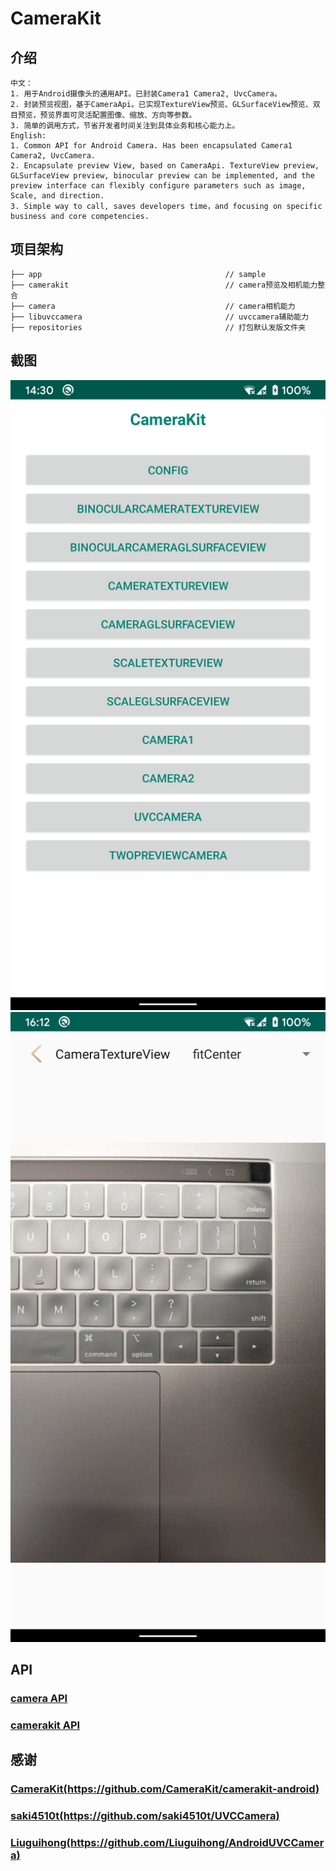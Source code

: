# CameraKit

## 介绍
    中文：
    1. 用于Android摄像头的通用API。已封装Camera1 Camera2, UvcCamera。
    2. 封装预览视图，基于CameraApi。已实现TextureView预览、GLSurfaceView预览、双目预览，预览界面可灵活配置图像、缩放、方向等参数。
    3. 简单的调用方式，节省开发者时间关注到具体业务和核心能力上。
    English:
    1. Common API for Android Camera. Has been encapsulated Camera1 Camera2, UvcCamera. 
    2. Encapsulate preview View, based on CameraApi. TextureView preview, GLSurfaceView preview, binocular preview can be implemented, and the preview interface can flexibly configure parameters such as image, Scale, and direction.
    3. Simple way to call, saves developers time，and focusing on specific business and core competencies.

## 项目架构

    ├── app                                         // sample
    ├── camerakit                                   // camera预览及相机能力整合
    ├── camera                                      // camera相机能力
    ├── libuvccamera                                // uvccamera辅助能力
    ├── repositories                                // 打包默认发版文件夹
    
## 截图

![main_page](captures/main_page.png)
![camera_demo](captures/camera_demo.jpeg)
    
## API
    
### [camera API](./camera/README.md)
### [camerakit API](./camerakit/README.md)

## 感谢

### [CameraKit(https://github.com/CameraKit/camerakit-android)](https://github.com/CameraKit/camerakit-android)
### [saki4510t(https://github.com/saki4510t/UVCCamera)](https://github.com/saki4510t/UVCCamera)
### [Liuguihong(https://github.com/Liuguihong/AndroidUVCCamera)](https://github.com/Liuguihong/AndroidUVCCamera)
